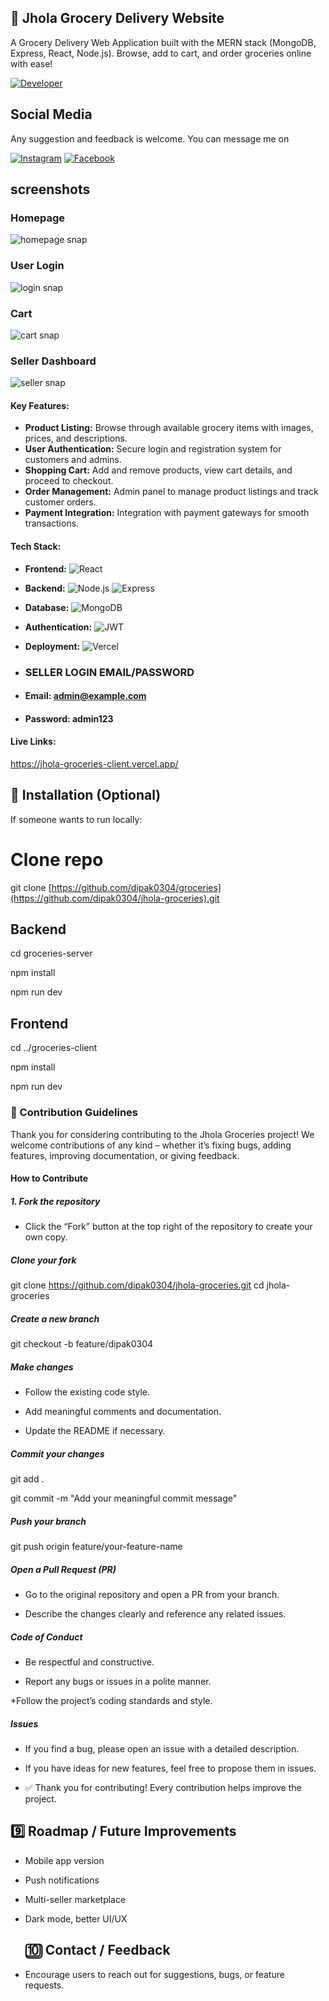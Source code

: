 

## 🛒 Jhola Grocery Delivery Website

A Grocery Delivery Web Application built with the MERN stack (MongoDB, Express, React, Node.js). Browse, add to cart, and order groceries online with ease!





[![Developer](https://img.shields.io/badge/Developer-Dipak%20Bohara-blue?style=social&logo=github)](https://github.com/dipak0304)




## Social Media
Any suggestion and feedback is welcome. You can message me on 

[![Instagram](https://img.shields.io/badge/Instagram-E4405F?style=for-the-badge&logo=instagram&logoColor=white)](https://www.instagram.com/dipak.bohara03/)
[![Facebook](https://img.shields.io/badge/Facebook-1877F2?style=for-the-badge&logo=facebook&logoColor=white)](https://www.facebook.com/dipakbohara006)



## screenshots
### Homepage
![homepage snap](https://github.com/dipak0304/jhola-groceries/blob/main/pages-img/homepage.png?raw=true)

### User Login
![login snap](https://github.com/dipak0304/jhola-groceries/blob/main/pages-img/user.png?raw=true)


### Cart
![cart snap](https://github.com/dipak0304/jhola-groceries/blob/main/pages-img/cart.png?raw=true)

### Seller Dashboard
![seller snap](https://github.com/dipak0304/jhola-groceries/blob/main/pages-img/seller.png?raw=true)



#### **Key Features:**

* **Product Listing:** Browse through available grocery items with images, prices, and descriptions.
* **User Authentication:** Secure login and registration system for customers and admins.
* **Shopping Cart:** Add and remove products, view cart details, and proceed to checkout.
* **Order Management:** Admin panel to manage product listings and track customer orders.
* **Payment Integration:** Integration with payment gateways for smooth transactions.

#### **Tech Stack:**

* **Frontend:** ![React](https://img.shields.io/badge/React-61DAFB?style=for-the-badge&logo=react&logoColor=white)


* **Backend:** ![Node.js](https://img.shields.io/badge/Node.js-339933?style=for-the-badge&logo=nodedotjs&logoColor=white)  ![Express](https://img.shields.io/badge/Express.js-404D59?style=for-the-badge&logo=express&logoColor=white)


* **Database:** ![MongoDB](https://img.shields.io/badge/MongoDB-47A248?style=for-the-badge&logo=mongodb&logoColor=white)

* **Authentication:** ![JWT](https://img.shields.io/badge/JWT-000000?style=for-the-badge&logo=json-web-tokens&logoColor=white)

* **Deployment:** ![Vercel](https://img.shields.io/badge/Vercel-000000?style=for-the-badge&logo=vercel&logoColor=white)


* ### SELLER LOGIN EMAIL/PASSWORD
* #### Email:  admin@example.com
* #### Password: admin123
  

#### **Live Links:**
https://jhola-groceries-client.vercel.app/

## 📝 Installation (Optional)

If someone wants to run locally:
# Clone repo
git clone [https://github.com/dipak0304/groceries](https://github.com/dipak0304/jhola-groceries).git

## Backend
cd groceries-server

npm install

npm run dev

## Frontend
cd ../groceries-client

npm install

npm run dev

### 🤝 Contribution Guidelines

Thank you for considering contributing to the Jhola Groceries project! We welcome contributions of any kind – whether it’s fixing bugs, adding features, improving documentation, or giving feedback.

#### How to Contribute

##### 1. Fork the repository
* Click the “Fork” button at the top right of the repository to create your own copy.

##### Clone your fork

git clone https://github.com/dipak0304/jhola-groceries.git
cd jhola-groceries


##### Create a new branch

git checkout -b feature/dipak0304


##### Make changes

* Follow the existing code style.

* Add meaningful comments and documentation.

* Update the README if necessary.

##### Commit your changes

git add .

git commit -m "Add your meaningful commit message"


##### Push your branch

git push origin feature/your-feature-name


##### Open a Pull Request (PR)

* Go to the original repository and open a PR from your branch.

* Describe the changes clearly and reference any related issues.

##### Code of Conduct

* Be respectful and constructive.

* Report any bugs or issues in a polite manner.

*Follow the project’s coding standards and style.

##### Issues

* If you find a bug, please open an issue with a detailed description.

* If you have ideas for new features, feel free to propose them in issues.

* ✅ Thank you for contributing! Every contribution helps improve the project.


## 9️⃣ Roadmap / Future Improvements

* Mobile app version

* Push notifications

* Multi-seller marketplace

* Dark mode, better UI/UX

  ## 🔟 Contact / Feedback

* Encourage users to reach out for suggestions, bugs, or feature requests.
